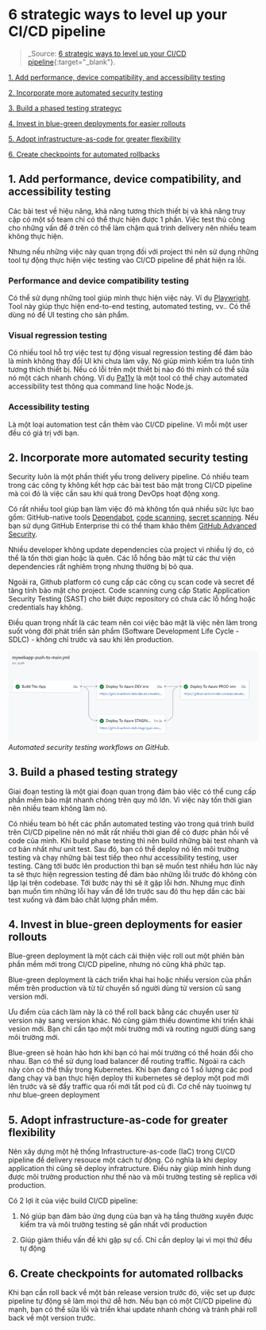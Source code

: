 # 6 strategic ways to level up your CI/CD pipeline

> _Source:
> [6 strategic ways to level up your CI/CD pipeline](https://github.blog/2022-07-19-6-strategic-ways-to-level-up-your-ci-cd-pipeline/){:target="_blank"}.

[1. Add performance, device compatibility, and accessibility testing](#1-add-performance-device-compatibility-and-accessibility-testing)

[2. Incorporate more automated security testing](#2-incorporate-more-automated-security-testing)

[3. Build a phased testing strategyc](#3-build-a-phased-testing-strategy)

[4. Invest in blue-green deployments for easier rollouts](#4-invest-in-blue-green-deployments-for-easier-rollouts)

[5. Adopt infrastructure-as-code for greater flexibility](#5-adopt-infrastructure-as-code-for-greater-flexibility)

[6. Create checkpoints for automated rollbacks](#6-create-checkpoints-for-automated-rollbacks)

## 1. Add performance, device compatibility, and accessibility testing

Các bài test về hiệu năng, khả năng tương thích thiết bị và khả năng truy cập có một số team chỉ có
thể thực hiện được 1 phần. Việc test thủ công cho những vấn để ở trên có thể làm chậm quá trình
delivery nên nhiều team không thực hiện.

Nhưng nếu những việc này quan trọng đối với project thì nên sử dụng những tool tự động thực hiện
việc testing vào CI/CD pipeline để phát hiện ra lỗi.

### Performance and device compatibility testing

Có thể sử dụng những tool giúp mình thực hiện việc này. Ví dụ
[Playwright](https://github.com/microsoft/playwright). Tool này giúp thực hiện end-to-end testing,
automated testing, vv.. Có thể dùng nó để UI testing cho sản phẩm.

### Visual regression testing

Có nhiều tool hỗ trợ việc test tự động visual regression testing để đảm bảo là mình không thay đổi
UI khi chưa làm vậy. Nó giúp mình kiểm tra luôn tính tương thích thiết bị. Nếu có lỗi trên một thiết
bị nào đó thì mình có thể sửa nó một cách nhanh chóng. Ví dụ [Pa11y](https://github.com/pa11y/pa11y)
là một tool có thể chạy automated accessibility test thông qua command line hoặc Node.js.

### Accessibility testing

Là một loại automation test cần thêm vào CI/CD pipeline. Vì mỗi một user đều có giá trị với bạn.

## 2. Incorporate more automated security testing

Security luôn là một phần thiết yếu trong delivery pipeline. Có nhiều team trong các công ty không
kết hợp các bài test bảo mật trong CI/CD pipeline mà coi đó là việc cần sau khi quá trong DevOps
hoạt động xong.

Có rất nhiều tool giúp bạn làm việc đó mà không tốn quá nhiều sức lực bao gồm: GitHub-native tools
[Dependabot](https://docs.github.com/en/code-security/dependabot/dependabot-security-updates/configuring-dependabot-security-updates),
[code scanning](https://docs.github.com/en/code-security/code-scanning/automatically-scanning-your-code-for-vulnerabilities-and-errors/about-code-scanning-with-codeql),
[secret scanning](https://docs.github.com/en/code-security/secret-scanning/about-secret-scanning).
Nếu bạn sử dụng GitHub Enterprise thì có thể tham khảo thêm
[GitHub Advanced Security](https://docs.github.com/en/get-started/learning-about-github/about-github-advanced-security).

Nhiều developer không update dependencies của project vì nhiều lý do, có thể là tốn thời gian hoặc
là quên. Các lỗ hổng bảo mật từ các thư viện dependencies rất nghiêm trọng nhưng thường bị bỏ qua.

Ngoải ra, Github platform có cung cấp các công cụ scan code và secret để tăng tính bảo mật cho
project. Code scanning cung cấp Static Application Security Testing (SAST) cho biêt được repository
có chưa các lỗ hổng hoặc credentials hay không.

Điều quan trọng nhất là các team nên coi việc bảo mật là việc nên làm trong suốt vòng đời phát triển
sản phầm (Software Development Life Cycle - SDLC) - không chỉ trước và sau khi lên production.

![A screenshot of automated security testing workflows on GitHub.](../images/technical-stack/cicd-security.webp)
_Automated security testing workflows on GitHub._

## 3. Build a phased testing strategy

Giai đoạn testing là một giai đoạn quan trọng đảm bảo việc có thể cung cấp phần mềm bảo mật nhanh
chóng trên quy mô lớn. Vì việc này tốn thời gian nên nhiều team không làm nó.

Có nhiều team bỏ hết các phần automated testing vào trong quá trình build trên CI/CD pipeline nên nó
mất rất nhiều thời gian để có được phản hồi về code của mình. Khi build phase testing thì nên build
những bài test nhanh và cơ bản nhất như unit test. Sau đó, bạn có thể deploy nó lên môi trường
testing và chạy những bài test tiếp theo như accessibility testing, user testing. Càng tới bước lên
production thì bạn sẽ muốn test nhiều hơn lúc này ta sẽ thực hiện regression testing để đảm bảo
những lỗi trước đó không còn lặp lại trên codebase. Tới bước này thì sẽ ít gặp lỗi hơn. Nhưng mục
đính bạn muốn tìm những lỗi hay vấn đề lớn trước sau đó thu hẹp dần các bài test xuống và đám bảo
chất lượng phần mềm.

## 4. Invest in blue-green deployments for easier rollouts

Blue-green deployment là một cách cải thiện việc roll out một phiên bản phần mềm mới trong CI/CD
pipeline, nhưng nó cũng khá phức tạp.

Blue-green deployment là cách triển khai hai hoặc nhiều version của phần mềm trên production và từ
từ chuyển số người dùng từ version cũ sang version mới.

Ưu điểm của cách làm này là có thể roll back bằng các chuyển user từ version này sang version khác.
Nó cũng giảm thiểu downtime khi triển khải vesion mới. Bạn chỉ cần tạo một môi trường mới và routing
người dùng sang môi trường mới.

Blue-green sẽ hoàn hảo hơn khi bạn có hai môi trường có thể hoán đổi cho nhau. Bạn có thể sử dụng
load balancer để routing traffic. Ngoài ra cách này còn có thể thấy trong Kubernetes. Khi bạn đang
có 1 số lượng các pod đang chạy và bạn thực hiện deploy thì kubernetes sẽ deploy một pod mới lên
trước và sẽ đẩy traffic qua rồi mới tắt pod cũ đi. Cơ chế này tuoinwg tự như blue-green deployment

## 5. Adopt infrastructure-as-code for greater flexibility

Nên xây dựng một hệ thống Infrastructure-as-code (IaC) trong CI/CD pipeline để delivery resouce một
cách tự động. Có nghĩa là khi deploy application thì cũng sẽ deploy infratructure. Điều này giúp
mình hình dung được môi trường production như thế nào và môi trường testing sẽ replica với production.

Có 2 lợi ít của việc build CI/CD pipeline:

1. Nó giúp bạn đảm bảo ứng dụng của bạn và hạ tầng thường xuyên được kiểm tra và môi trường testing sẽ gần nhất với production

2. Giúp giảm thiểu vấn đề khi gặp sự cố. Chỉ cần deploy lại vì mọi thứ đều tự động

## 6. Create checkpoints for automated rollbacks

Khi bạn cần roll back về một bản release version trước đó, việc set up được pipeline tự động sẽ làm mọi thứ dễ hơn.
Nếu bạn có một CI/CD pipeline đủ mạnh, bạn có thể sửa lỗi và triển khai update nhanh chóng và tránh phải roll back về một version trước.